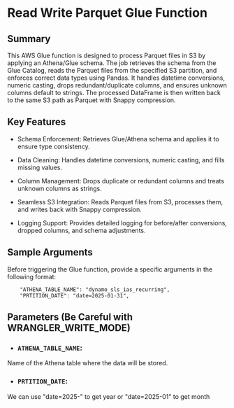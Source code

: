 # Read Write Parquet Glue Function
## Summary
This AWS Glue function is designed to process Parquet files in S3 by applying an Athena/Glue schema. The job retrieves the schema from the Glue Catalog, reads the Parquet files from the specified S3 partition, and enforces correct data types using Pandas. It handles datetime conversions, numeric casting, drops redundant/duplicate columns, and ensures unknown columns default to strings. The processed DataFrame is then written back to the same S3 path as Parquet with Snappy compression.

## Key Features

- Schema Enforcement: Retrieves Glue/Athena schema and applies it to ensure type consistency.

- Data Cleaning: Handles datetime conversions, numeric casting, and fills missing values.

- Column Management: Drops duplicate or redundant columns and treats unknown columns as strings.

- Seamless S3 Integration: Reads Parquet files from S3, processes them, and writes back with Snappy compression.

- Logging Support: Provides detailed logging for before/after conversions, dropped columns, and schema adjustments.

## Sample Arguments
Before triggering the Glue function, provide a specific arguments in the following format:
```
    "ATHENA_TABLE_NAME": "dynamo_sls_ias_recurring",
    "PRTITION_DATE": "date=2025-01-31", 
```

## Parameters (Be Careful with WRANGLER_WRITE_MODE)

- ### `ATHENA_TABLE_NAME`:
Name of the Athena table where the data will be stored.

- ### `PRTITION_DATE`:
We can use "date=2025-" to get year or "date=2025-01" to get month
